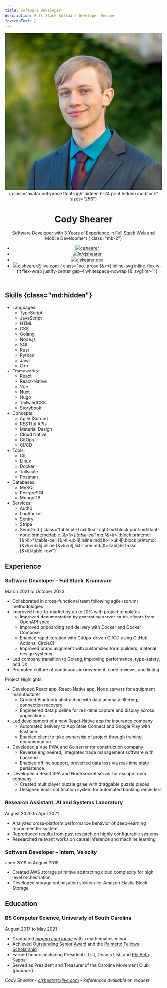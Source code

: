 ```yaml
---
title: Software Developer
description: Full Stack Software Developer Resume
faviconText: 💼
---
```


<header class="mb-4 text-center md:text-left print:text-left">

![](avatar.jpg "A close-up photo of me wearing a suit and tie")
{ class="avatar not-prose float-right hidden h-24 print:hidden md:block" sizes="256"}

# Cody Shearer

Software Developer with 3 Years of Experience in Full Stack Web and Mobile Development
{ class="mb-2"}

<!-- prettier-ignore -->
- [![](svgs/brands/github.svg)cjshearer](https://github.com/cjshearer "My GithHub")
- [![](svgs/brands/linkedin.svg)in/cjshearer](https://linkedin.com/in/cjshearer "My LinkedIn")
- [![](svgs/solid/house.svg)cjshearer.dev](https://cjshearer.dev "My Website")
- [![](svgs/solid/envelope.svg)cjshearer@live.com](mailto:cjshearer@live.com "My Email")
{ class="not-prose [&>*]:inline-svg inline-flex w-fit flex-wrap justify-center gap-4 whitespace-nowrap [&_svg]:mr-1"}

</header>

<main class="[&>*:is(h2,h3,p)]:break-after-avoid-page [&>*:is(p,ul)]:break-inside-avoid-page">

## Skills {class="md:hidden"}

<!-- prettier-ignore -->
- Languages:
    - TypeScript
    - JavaScript
    - HTML
    - CSS
    - Golang
    - Node.js
    - SQL
    - Rust
    - Python
    - Java
    - C++
- Frameworks:
    - React
    - React-Native
    - Vue
    - Nuxt
    - Hugo
    - TailwindCSS
    - Storybook
- Concepts:
    - Agile (Scrum)
    - RESTful APIs
    - Material Design
    - Cloud Native
    - GitOps
    - CI/CD
- Tools:
    - Git
    - Linux
    - Docker
    - Tailscale
    - Postman
- Databases:
    - MySQL
    - PostgreSQL
    - MongoDB
- Services:
    - Auth0
    - LogRocket
    - Sentry
    - Stripe
    - SendGrid
{ class="table pl-0 md:float-right md:block print:md:float-none print:md:table [&>li>*]:table-cell md:[&>li>*]:block print:md:[&>li>*]:table-cell [&>li>ul>li]:inline md:[&>li>ul>li]:block print:md:[&>li>ul>li]:inline [&>li>ul]:list-none md:[&>li>ul]:list-disc [&>li]:table-row"}

## Experience

### Software Developer – Full Stack, Krumware

March 2021 to October 2023

- Collaborated in cross-functional team following agile (scrum) methodologies
- Improved time-to-market by up to 20% with project templates
  - Improved documentation by generating server stubs, clients from OpenAPI spec
  - Improved onboarding and delivery with Docker and Docker Compose
  - Enabled rapid iteration with GitOps-driven CI/CD using GitHub Actions, CircleCI
  - Improved brand alignment with customized form builders, material design systems
- Led company transition to Golang, improving performance, type-safety, and DX
- Promoted culture of continuous improvement, code reviews, and linting

Project Highlights:

- Developed React app, React-Native app, Node servers for equipment manufacturer
  - Created Bluetooth abstraction with data anomaly filtering, connection recovery
  - Engineered data pipeline for real-time capture and display across applications
- Led development of a new React-Native app for insurance company
  - Automated delivery to App Store Connect and Google Play with Fastlane
  - Enabled client to take ownership of project through training, documentation
- Developed a Vue PWA and Go server for construction company
  - Reverse engineered, integrated trade management software with backend
  - Enabled offline support, prevented data loss via real-time state persistence
- Developed a React SPA and Node socket server for escape room company
  - Created multiplayer puzzle game with draggable puzzle pieces
  - Designed email notification system for automated booking reminders

### Research Assistant, AI and Systems Laboratory

August 2020 to April 2021

- Analyzed cross-platform performance behavior of deep-learning recommender system
- Reproduced results from past research on highly configurable systems
- Researched relevant works on causal inference and machine learning

### Software Developer – Intern, Velocity

June 2018 to August 2018

- Created AWS storage primitive abstracting cloud complexity for high level orchestration
- Developed storage optimization solution for Amazon Elastic Block Storage

## Education

### BS Computer Science, University of South Carolina

August 2017 to May 2021

- Graduated [_magna cum laude_](pdf/usc-diploma.pdf) with a mathematics minor
- Achieved [Outstanding Senior Award](https://sc.edu/about/offices_and_divisions/leadership_and_service_center/awards_and_recognition/senior-awards/index.php) and the [Palmetto Fellows Scholarship](https://sc.edu/about/offices_and_divisions/financial_aid/scholarships/scholarships_for_sc_residents/palmetto_fellows/index.php)
- Earned honors including President's List, Dean's List, and [Phi Beta Kappa](https://www.pbk.org/About)
- Served as President and Treasurer of the Carolina Movement Club (_parkour!_)

</main>

<footer class="h-5 text-center print:fixed print:bottom-0 print:w-full">

_Cody Shearer - cjshearer@live.com - References available on request_

</footer>
